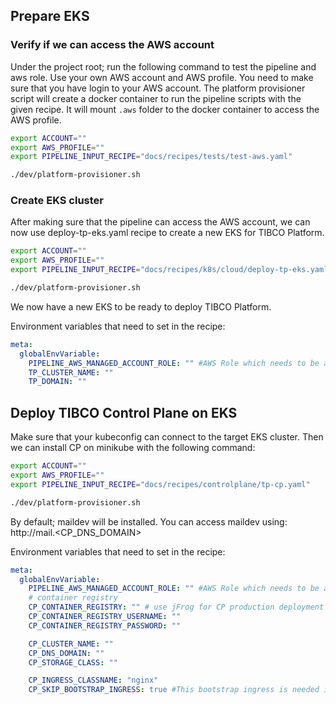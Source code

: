 ## Prepare EKS

### Verify if we can access the AWS account

Under the project root; run the following command to test the pipeline and aws role. Use your own AWS account and AWS profile.
You need to make sure that you have login to your AWS account. The platform provisioner script will create a docker container to run the pipeline scripts with the given recipe.
It will mount `.aws` folder to the docker container to access the AWS profile.

```bash
export ACCOUNT=""
export AWS_PROFILE=""
export PIPELINE_INPUT_RECIPE="docs/recipes/tests/test-aws.yaml"

./dev/platform-provisioner.sh
```

### Create EKS cluster

After making sure that the pipeline can access the AWS account, we can now use deploy-tp-eks.yaml recipe to create a new EKS for TIBCO Platform.

```bash
export ACCOUNT=""
export AWS_PROFILE=""
export PIPELINE_INPUT_RECIPE="docs/recipes/k8s/cloud/deploy-tp-eks.yaml"

./dev/platform-provisioner.sh
```

We now have a new EKS to be ready to deploy TIBCO Platform.

Environment variables that need to set in the recipe:
```yaml
meta:
  globalEnvVariable:
    PIPELINE_AWS_MANAGED_ACCOUNT_ROLE: "" #AWS Role which needs to be assumed
    TP_CLUSTER_NAME: ""
    TP_DOMAIN: ""
```

## Deploy TIBCO Control Plane on EKS

Make sure that your kubeconfig can connect to the target EKS cluster. Then we can install CP on minikube with the following command:

```bash
export ACCOUNT=""
export AWS_PROFILE=""
export PIPELINE_INPUT_RECIPE="docs/recipes/controlplane/tp-cp.yaml"

./dev/platform-provisioner.sh
```

By default; maildev will be installed. You can access maildev using: http://mail.<CP_DNS_DOMAIN>

Environment variables that need to set in the recipe:
```yaml
meta:
  globalEnvVariable:
    PIPELINE_AWS_MANAGED_ACCOUNT_ROLE: "" #AWS Role which needs to be assumed
    # container registry
    CP_CONTAINER_REGISTRY: "" # use jFrog for CP production deployment 
    CP_CONTAINER_REGISTRY_USERNAME: ""
    CP_CONTAINER_REGISTRY_PASSWORD: ""

    CP_CLUSTER_NAME: ""
    CP_DNS_DOMAIN: ""
    CP_STORAGE_CLASS: "" 

    CP_INGRESS_CLASSNAME: "nginx" 
    CP_SKIP_BOOTSTRAP_INGRESS: true #This bootstrap ingress is needed in case of onprem minikube etc, needs to be skipped for aws
```
